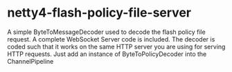 netty4-flash-policy-file-server
===============================

A simple ByteToMessageDecoder used to decode the flash policy file request. A complete WebSocket Server code is included. The decoder is coded such that it works on the same HTTP server you are using for serving HTTP requests.
Just add an instance of ByteToPolicyDecoder into the ChannelPipeline
